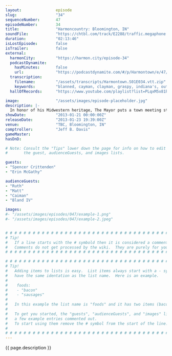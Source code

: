 ```yaml
---
layout:               episode
slug:                 "34"
sequenceNumber:       47
episodeNumber:        34
title:                "Harmoncountry: Bloomington, IN"
soundFile:            "https://chtbl.com/track/E2288/traffic.megaphone.fm/STA2533895752.mp3?updated=1560295861"
duration:             "02:13:46"
isLostEpisode:        false
isTrailer:            false
external:
  harmonCity:         "https://harmon.city/episode-34"
  podcastDynamite:
    hasMinutes:       false
    url:              "https://podcastdynamite.com/#/p/Harmontown/e/47/34"
  transcription:
    filename:         "/assets/transcripts/Harmontown.S01E034.vtt.zip"
    keywords:         "blanned, cayman, clayman, graspy, indiana's, outcropping, swooning, dun, lark, wussy, ruth, dwellers, non-smoking, rickman, bland, yank, criterion, enya, pulsating, iris, jupiter, wasps, tensors, 750, charcoal"
  hallOfRecords:      "https://www.youtube.com/playlist?list=PLqxM5x81hNOYVQKeNqoZkfAj_L6bF7Apr"

image:                "/assets/images/episode-placeholder.jpg"
description: |-
  In honor of his Midwestern heritage, The Mayor puts a town meeting straight up the middle and over the plate, with sports talk, a cosmic meditation and an in depth discussion of science and religion with some of Indiana's greatest, drunkest minds!
showDate:             "2013-01-21 00:00:00Z"
releaseDate:          "2013-01-23 19:39:00Z"
venue:                "TBC, Bloomington, IN"
comptroller:          "Jeff B. Davis"
gameMaster:           
hasDnD:               

# Note: Consult the "Tips" lower down the page for info on how to edit
#       the guest, audienceGuests, and images lists.

guests:
- "Spencer Crittenden"
- "Erin McGathy"

audienceGuests:
- "Ruth"
- "Matt"
- "Caiman"
- "Bland IV"

images:
#- "/assets/images/episodes/047/example-1.png"
#- "/assets/images/episodes/047/example-2.jpeg"


# # # # # # # # # # # # # # # # # # # # # # # # # # # # # # # # # # # # # # # # # # # # #
# Tip!
#   If a line starts with the # symbold then it is considered a comment.
#   Comments do not get processed by the wiki.  They are purely for your information.
# # # # # # # # # # # # # # # # # # # # # # # # # # # # # # # # # # # # # # # # # # # # #

# # # # # # # # # # # # # # # # # # # # # # # # # # # # # # # # # # # # # # # # # # # # #
# Tip!
#   Adding items to lists is easy.  List items always start with a - symbol and have
#   have the same identation as the list name.  Here is an example.
#
#    foods:
#    - "bacon"
#    - "sausages"
#
#   In this example the list name is "foods" and it has two items (bacon, and sausages).
#
#   To get you started, the "guests", "audienceGuests", and "images" lists below have
#   a few example entries commented out.
#   To start using them remove the # symbol from the start of the line.
#
# # # # # # # # # # # # # # # # # # # # # # # # # # # # # # # # # # # # # # # # # # # # #
---
```


<!-- The episode description will be rendered here -->
{{ page.description }}

<!-- Add your content BELOW here -->
<!-- vvvvvvvvvvvvvvvvvvvvvvvvvvv -->




<!-- ^^^^^^^^^^^^^^^^^^^^^^^^^^^ -->
<!-- Add your content ABOVE here -->

<!-- The episode gallery will be rendered here -->